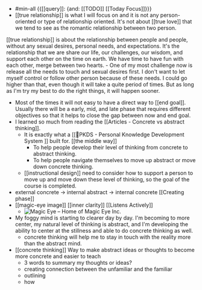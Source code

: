 - #min-all {{[[query]]: {and: [[TODO]] [[Today Focus]]}}}
- [[true relationship]] is what I will focus on and it is not any person-oriented or type of relationship oriented. It's not about [[true love]] that we tend to see as the romantic relationship between two person. 

[[true relationship]] is about the relationship between people and people, without any sexual desires, personal needs, and expectations. It's the relationship that we are share our life, our challenges, our wisdom, and support each other on the time on earth. We have time to have fun with each other, merge between two hearts.
    - One of my most challenge now is release all the needs to touch and sexual desires first. I don't want to let myself control or follow other person because of these needs. I could go higher than that, even though it will take a quite period of times. But as long as I'm try my best to do the right things, it will happen sooner.
- Most of the times it will not easy to have a direct way to [[end goal]]. Usually there will be a early, mid, and late phase that requires different objectives so that it helps to close the gap between now and end goal.
- I learned so much from reading the [[Articles - Concrete vs abstract thinking]]. 
    - It is exactly what a [[🌱PKDS - Personal Knowledge Development System ]] built for. [[the middle way]]
        - To help people develop their level of thinking from concrete to abstract thinking.
        - To help people navigate themselves to move up abstract or move down concrete thinking.
    - [[instructional design]] need to consider how to support a person to move up and move down these level of thinking, so the goal of the course is completed.
- external concrete -> internal abstract -> internal concrete [[Creating phase]]
- [[magic-eye image]] [[inner clarity]] [[Listens Actively]]
    - ![Magic Eye – Home of Magic Eye Inc.](https://www.magiceye.com/wp-content/uploads/2018/10/home_frequent_flyer.jpg)
- My foggy mind is starting to clearer day by day. I'm becoming to more center, my natural level of thinking is abstract, and I'm developing the ability to center at the stillness and able to do concrete thinking as well.
    - concrete thinking will help me to stay in touch with the reality more than the abstract mind.
- [[concrete thinking]] Way to make abstract ideas or thoughts to become more concrete and easier to teach
    - 3 words to summary my thoughts or ideas?
    - creating connection between the unfamiliar and the familiar
    - outlining
    - how

